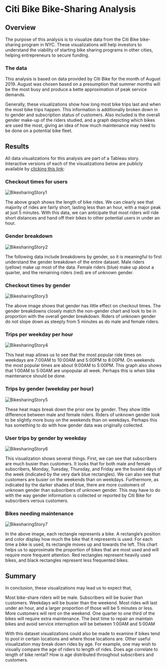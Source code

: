 # Citi Bike Bike-Sharing Analysis

## Overview
The purpose of this analysis is to visualize data from the Citi Bike bike-sharing program in NYC. These visualizations will help investors to understand the viability of starting bike sharing programs in other cities, helping entrepreneurs to secure funding. 

### The data
This analysis is based on data provided by Citi Bike for the month of August 2019. August was chosen based on a presumption that summer months will be the most busy and produce a bette approximation of peak service demands. 

Generally, these visualizations show how long most bike trips last and when the most bike trips happen. This information is additionally  broken down in to gender and subscription status of customers. Also included is the overall gender make-up of the riders studied, and a graph depicting which bikes are used the most, giving an idea of how much maintenance may need to be done on a potential bike fleet. 

## Results

All data visualizations for this analysis are part of a Tableau story. Interactive versions of each of the visualizations below are publicly available by [clicking this link](https://public.tableau.com/shared/MP7437QWN?:display_count=n&:origin=viz_share_link):

### Checkout times for users
![BikesharingStory1](https://user-images.githubusercontent.com/114126935/214342860-fae3fbfb-d529-43b9-96d3-de6c465d7374.png)

The above graph shows the length of bike rides. We can clearly see that majority of rides are fairly short, lasting less than an hour, with a major peak at just 5 minutes. With this data, we can anticipate that most riders will ride short distances and hand off their bikes to other potential users in under an hour.

### Gender breakdown
![BikesharingStory2](https://user-images.githubusercontent.com/114126935/214343021-ef51471d-d486-4a76-9758-0ebc3ddc6aef.png)

The following data include breakdowns by gender, so it is meaningful to first understand the gender breakdown of the entire dataset. Male riders (yellow) make up most of the data. Female riders (blue) make up about a quarter, and the remaining riders (red) are of unknown gender. 

### Checkout times by gender
![BikesharingStory3](https://user-images.githubusercontent.com/114126935/214343068-5c363654-a33a-4df6-afd8-49d736d1874c.png)

The above image shows that gender has little effect on checkout times. The gender breakdowns closely match the non-gender chart and look to be in proportion with the overall gender breakdown. Riders of unknown gender do not slope down as steeply from 5 minutes as do male and female riders.

### Trips per weekday per hour
![BikesharingStory4](https://user-images.githubusercontent.com/114126935/214343139-d7a12786-d78a-4ab1-ba24-7123cc99b5c9.png)

This heat map allows us to see that the most popular ride times on weekdays are 7:00AM to 10:00AM and 5:00PM to 8:00PM. On weekends the most popular times are about 9:00AM to 5:00PM. This graph also shows that 1:00AM to 5:00AM are unpopular all week. Perhaps this is when bike maintenance should be done. 

### Trips by gender (weekday per hour)
![BikesharingStory5](https://user-images.githubusercontent.com/114126935/214343181-1bdb927d-0b77-464b-8661-91a825cc3014.png)

These heat maps break down the prior one by gender. They show little difference between male and female riders. Riders of unknown gender look to be slightly more busy on the weekends than on weekdays. Perhaps this has something to do with how gender data was originally collected. 

### User trips by gender by weekday
![BikesharingStory6](https://user-images.githubusercontent.com/114126935/214343233-9cd79bc9-8980-4f2c-b942-919f09db141d.png)

This visualization shows several things. First, we can see that subscribers are much busier than customers. It looks that for both male and female subscribers, Monday, Tuesday, Thursday, and Friday are the busiest days of the week (indicated by the very dark blue rectangles). We can also see that customers are busier on the weekends than on weekdays. Furthermore, as indicated by the darker shades of blue, there are more customers of unknown gender than subscribers of unknown gender. This may have to do with the way gender information is collected or reported by Citi Bike for subscribers versus customers. 

### Bikes needing maintenance
 ![BikesharingStory7](https://user-images.githubusercontent.com/114126935/214343269-41da1d95-828f-4f05-ad65-2080ce6d42f0.png)

In the above image, each rectangle represents a bike. A rectangle’s position and color display how much the bike that it represents is used. For each time a bike is used, its rectangle moves up and towards the left. This chart helps us to approximate the proportion of bikes that are most used and will require more frequent attention. Red rectangles represent heavily used bikes, and black rectangles represent less frequented bikes. 


## Summary
In conclusion, these visualizations may lead us to expect that,

Most bike-share riders will be male. 
Subscribers will be busier than customers. 
Weekdays will be busier than the weekend.
Most rides will last under an hour, and a larger proportion of those will be 5 minutes or less.
More customers will rent on the weekend.
One quarter to one third of the bikes will require extra maintenance.
The best time to repair an maintain bikes and avoid service interruption will be between 1:00AM and 5:00AM

With this dataset visualizations could also be made to examine if bikes tend to pool in certain locations and where those locations are. Other useful visualization may break down rides by age. For example, one may wish to visually compare the age of riders to length of rides. Does age correlate to length of bike rental? How is age distributed throughout subscribers and customers.  
 

